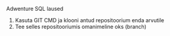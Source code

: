 Adwenture SQL laused
1. Kasuta GIT CMD ja klooni antud repositoorium enda arvutile
2. Tee selles repositooriumis omanimeline oks (branch)
